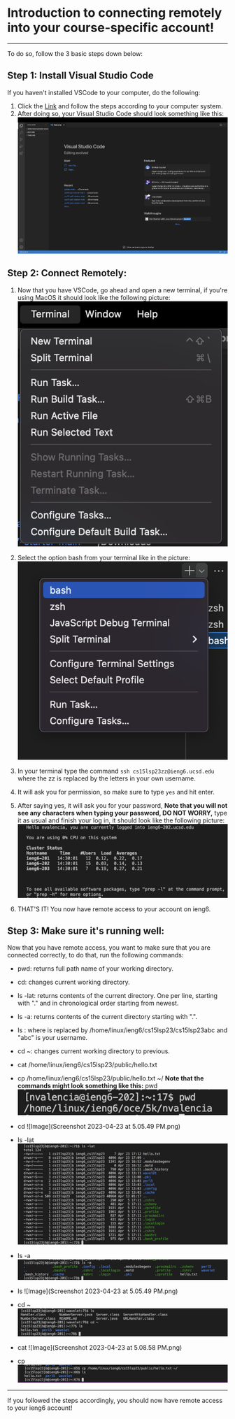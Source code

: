 # Introduction to connecting remotely into your course-specific account!
---
To do so, follow the 3 basic steps down below:

## Step 1: Install Visual Studio Code

If you haven't installed VSCode to your computer, do the following:

1. Click the [Link](https://code.visualstudio.com/download) and follow the steps according to your computer system.
2. After doing so, your Visual Studio Code should look something like this:
![Image](Screenshot%202023-04-06%20at%202.13.01%20PM.png)

## Step 2: Connect Remotely:

1. Now that you have VSCode, go ahead and open a new terminal, if you're using MacOS it should look like the following picture:
![Image](Screenshot%202023-04-06%20at%202.16.36%20PM.png)

2. Select the option bash from your terminal like in the picture:
![Image](Screenshot%202023-04-06%20at%202.19.17%20PM.png)

3. In your terminal type the command `ssh cs15lsp23zz@ieng6.ucsd.edu` where the zz is replaced by the letters in your own username.
4. It will ask you for permission, so make sure to type `yes` and hit enter.
5. After saying yes, it will ask you for your password, **Note that you will not see any characters when typing your password, DO NOT WORRY,** type it as usual and finish your log in, it should look like the following picture:
![Image](Screenshot%202023-04-06%20at%202.35.59%20PM.png)
6. THAT'S IT! You now have remote access to your account on ieng6.

## Step 3: Make sure it's running well:

Now that you have remote access, you want to make sure that you are connected correctly, to do that, run the following commands:
* pwd: returns full path name of your working directory.
* cd: changes current working directory.
* ls -lat: returns contents of the current directory. One per line, starting with "." and in chronological order starting from newest.
* ls -a: returns contents of the current directory starting with ".".
* ls <directory>: where <directory> is replaced by /home/linux/ieng6/cs15lsp23/cs15lsp23abc and "abc" is your username.
* cd ~: changes current working directory to previous.
* cat /home/linux/ieng6/cs15lsp23/public/hello.txt
* cp /home/linux/ieng6/cs15lsp23/public/hello.txt ~/
**Note that the commands might look something like this:**
  pwd
![Image](Screenshot%202023-04-06%20at%202.47.25%20PM.png)
* cd
![Image](Screenshot 2023-04-23 at 5.05.49 PM.png)
  
* ls -lat
![Image](https://github.com/noemyvalencia/Lab-Report-1/blob/main/Screenshot%202023-04-23%20at%205.14.01%20PM.png)
  
* ls -a
![Image](https://github.com/noemyvalencia/Lab-Report-1/blob/main/Screenshot%202023-04-23%20at%205.14.23%20PM.png)
  
* ls <directory>
![Image](Screenshot 2023-04-23 at 5.05.49 PM.png)
  
* cd ~
![Image](https://github.com/noemyvalencia/Lab-Report-1/blob/main/Screenshot%202023-04-23%20at%205.16.08%20PM.png)
  
* cat
![Image](Screenshot 2023-04-23 at 5.08.58 PM.png)
  
* cp
![Image](https://github.com/noemyvalencia/Lab-Report-1/blob/main/Screenshot%202023-04-23%20at%205.12.12%20PM.png)

---
If you followed the steps accordingly, you should now have remote access to your ieng6 account!

